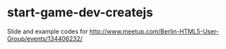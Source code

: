 start-game-dev-createjs
=======================

Slide and example codes for http://www.meetup.com/Berlin-HTML5-User-Group/events/134406232/
